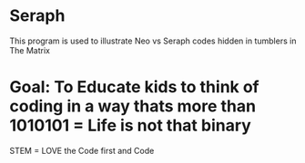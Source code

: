 # Seraph
This program is used to illustrate Neo vs Seraph codes hidden in tumblers in The Matrix 

# Goal: To Educate kids to think of coding in a way thats more than 1010101 = Life is not that binary
STEM = LOVE the Code first and Code 
